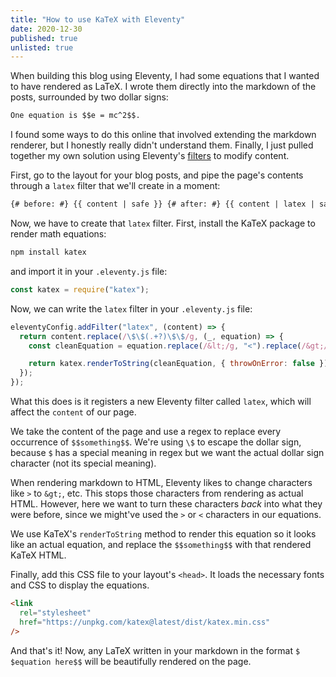 ```yaml
---
title: "How to use KaTeX with Eleventy"
date: 2020-12-30
published: true
unlisted: true
---
```


When building this blog using Eleventy, I had some equations that I wanted to have rendered as LaTeX. I wrote them directly into the markdown of the posts, surrounded by two dollar signs:

```markdown
One equation is $​$e = mc^2$$.
```

I found some ways to do this online that involved extending the markdown renderer, but I honestly really didn't understand them. Finally, I just pulled together my own solution using Eleventy's [filters](https://www.11ty.dev/docs/filters/) to modify content.

First, go to the layout for your blog posts, and pipe the page's contents through a `latex` filter that we'll create in a moment:

```html
{# before: #} {​{ content | safe }} {# after: #} {​{ content | latex | safe }}
```

Now, we have to create that `latex` filter. First, install the KaTeX package to render math equations:

```bash
npm install katex
```

and import it in your `.eleventy.js` file:

```javascript
const katex = require("katex");
```

Now, we can write the `latex` filter in your `.eleventy.js` file:

```javascript
eleventyConfig.addFilter("latex", (content) => {
  return content.replace(/\$\$(.+?)\$\$/g, (_, equation) => {
    const cleanEquation = equation.replace(/&lt;/g, "<").replace(/&gt;/g, ">");

    return katex.renderToString(cleanEquation, { throwOnError: false });
  });
});
```

What this does is it registers a new Eleventy filter called `latex`, which will affect the `content` of our page.

We take the content of the page and use a regex to replace every occurrence of `$$something$​$`. We're using `\$` to escape the dollar sign, because `$` has a special meaning in regex but we want the actual dollar sign character (not its special meaning).

When rendering markdown to HTML, Eleventy likes to change characters like `>` to `&gt;`, etc. This stops those characters from rendering as actual HTML. However, here we want to turn these characters _back_ into what they were before, since we might've used the `>` or `<` characters in our equations.

We use KaTeX's `renderToString` method to render this equation so it looks like an actual equation, and replace the `$​$something$$` with that rendered KaTeX HTML.

Finally, add this CSS file to your layout's `<head>`. It loads the necessary fonts and CSS to display the equations.

```html
<link
  rel="stylesheet"
  href="https://unpkg.com/katex@latest/dist/katex.min.css"
/>
```

And that's it! Now, any LaTeX written in your markdown in the format `$​$equation here$$` will be beautifully rendered on the page.
